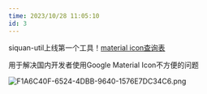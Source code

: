 ```yaml
---
time: 2023/10/28 11:05:10
id: 3
---
```


siquan-util上线第一个工具！[material icon查询表](https://siquan-util.github.io/icon-searcher/material-icon/)

用于解决国内开发者使用Google Material Icon不方便的问题

![_F1A6C40F-6524-4DBB-9640-1576E7DC34C6_.png](https://s2.loli.net/2023/10/28/H8lVfGn9hwmcEZR.png)
